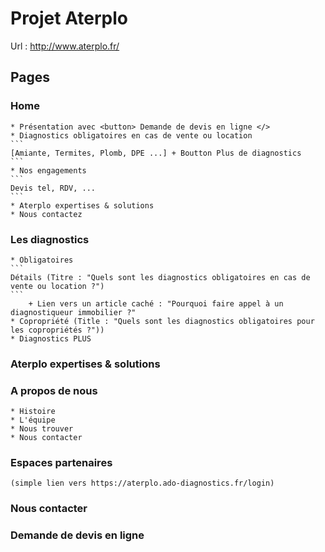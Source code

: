 # Projet Aterplo

Url :
http://www.aterplo.fr/

## Pages

### Home

    * Présentation avec <button> Demande de devis en ligne </>
    * Diagnostics obligatoires en cas de vente ou location 
    ```
    [Amiante, Termites, Plomb, DPE ...] + Boutton Plus de diagnostics 
    ```
    * Nos engagements 
    ```
    Devis tel, RDV, ...
    ```
    * Aterplo expertises & solutions
    * Nous contactez

### Les diagnostics
    * Obligatoires
    ```
    Détails (Titre : "Quels sont les diagnostics obligatoires en cas de vente ou location ?")
    ```
        + Lien vers un article caché : "Pourquoi faire appel à un diagnostiqueur immobilier ?"
    * Copropriété (Title : "Quels sont les diagnostics obligatoires pour les copropriétés ?"))
    * Diagnostics PLUS 

### Aterplo expertises & solutions

### A propos de nous
    * Histoire
    * L'équipe
    * Nous trouver 
    * Nous contacter

### Espaces partenaires 
    (simple lien vers https://aterplo.ado-diagnostics.fr/login) 

### Nous contacter

### Demande de devis en ligne


